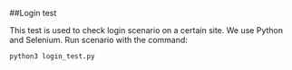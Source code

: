 ##Login test

This test is used to check login scenario on a certain site.
We use Python and Selenium.
Run scenario with the command:
```commandline
python3 login_test.py
```
